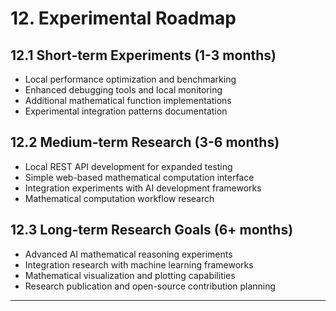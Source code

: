 # 12. Experimental Roadmap

## 12.1 Short-term Experiments (1-3 months)
- Local performance optimization and benchmarking
- Enhanced debugging tools and local monitoring
- Additional mathematical function implementations
- Experimental integration patterns documentation

## 12.2 Medium-term Research (3-6 months)
- Local REST API development for expanded testing
- Simple web-based mathematical computation interface
- Integration experiments with AI development frameworks
- Mathematical computation workflow research

## 12.3 Long-term Research Goals (6+ months)
- Advanced AI mathematical reasoning experiments
- Integration research with machine learning frameworks
- Mathematical visualization and plotting capabilities
- Research publication and open-source contribution planning

---
